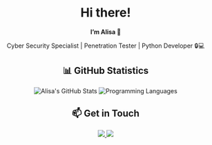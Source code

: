 <!-- Greeting -->
<h1 align="center">Hi there! </h1>

<!-- Main Information -->
<p align="center">
  <strong>I’m Alisa 👋</strong>
</p>

<p align="center">
  Cyber Security Specialist | Penetration Tester | Python Developer 🔒💻
</p>

<!-- GitHub Statistics -->
<h2 align="center">📊 GitHub Statistics</h2>
<p align="center">
  <img src="https://github-readme-stats.vercel.app/api?username=Rizos13&show_icons=true&theme=gruvbox" alt="Alisa's GitHub Stats" />
  <img src="https://github-readme-stats.vercel.app/api/top-langs/?username=Rizos13&layout=compact&theme=gruvbox" alt="Programming Languages" />
</p>


<!-- Contact Me -->
<h2 align="center">📫 Get in Touch</h2>
<p align="center">
  <a href="mailto:rizos200131@gmail.com">
    <img src="https://img.shields.io/badge/Email-D14836?style=for-the-badge&logo=gmail&logoColor=white" />
  </a>
  <a href="https://www.linkedin.com/in/alisa-smirnova-339794287">
    <img src="https://img.shields.io/badge/LinkedIn-0A66C2?style=for-the-badge&logo=linkedin&logoColor=white" />
  </a>
</p>
